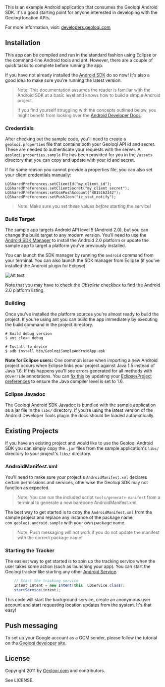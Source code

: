 This is an example Android application that consumes the Geoloqi
Android SDK. It's a good starting point for anyone interested in
developing with the Geoloqi location APIs.

For more information, visit: [developers.geoloqi.com][geoloqi-dev-site]

## Installation

This app can be compiled and run in the standard fashion using Eclipse or
the command-line Android tools and ant. However, there are a couple of
quick tasks to complete before running the app.

If you have not already installed the [Android SDK][android-sdk]
do so now! It's also a good idea to make sure you're running the latest version.

> Note: This documentation assumes the reader is familiar with the Android SDK
> at a basic level and knows how to build a simple Android project.
>
> If you find yourself struggling with the concepts outlined below, you might
> benefit from looking over the [Android Developer Docs][android-docs].

### Credentials

After checking out the sample code, you'll need to create a
`geoloqi.properties` file that contains both your Geoloqi API id
and secret. These are needed to authenticate your requests with the
server. A `geoloqi.properties.sample` file has been provided for you
in the `/assets` directory that you can copy and update with your
id and secret.

If for some reason you cannot provide a properties file, you can also
set your client credentials manually:

    LQSharedPreferences.setClientId("my_client_id");
    LQSharedPreferences.setClientSecret("my_client_secret");
    LQSharedPreferences.setGcmPushAccount("4815162342");
    LQSharedPreferences.setPushIcon("ic_stat_notify");

> Note: Make sure you set these values *before* starting the service!

### Build Target

The sample app targets Android API level 5 (Android 2.0), but you can change
the build target to any modern version. You'll need to use the 
[Android SDK Manager][android-sdk-components] to install the Android 2.0
platform or update the sample app to target a platform you've previously installed.

You can launch the SDK manager by running the `android` command from your
terminal. You can also launch the SDK manager from Eclipse (if you've installed
the Android plugin for Eclipse).

![Alt text](https://raw.github.com/geoloqi/Geoloqi-Android-SDK/master/docs/images/android-sdk-manager-20.png)

Note that you may have to check the *Obsolete* checkbox to find the Android 2.0
platform listing.

### Building

Once you've installed the platform sources you're almost ready to build the
project. If you're using ant you can build the app immediately by executing
the build command in the project directory.

    # Build debug version
    $ ant clean debug

    # Install to device
    $ adb install bin/GeoloqiSampleAndroidApp.apk

**Note for Eclipse users:** One common issue when importing a new Android project
occurs when Eclipse links your project against Java 1.5 instead of Java 1.6. If this
happens you'll see errors generated for all methods with `@Override` annotations.
You can [fix this][stackoverflow-override] by updating your [Eclipse/Project
preferences][eclipse-compiler-image] to ensure the Java compiler level is set to 1.6.

### Eclipse Javadoc

The Geoloqi Android SDK Javadoc is bundled with the sample application as
a jar file in the `libs/` directory. If you're using the latest version of
the Android Developer Tools plugin the docs should be loaded automatically.

## Existing Projects

If you have an existing project and would like to use the Geoloqi Android SDK
you can simply copy the `.jar` files from the sample application's `libs/`
directory to your project's `libs/` directory.

### AndroidManifest.xml

You'll need to make sure your project's `AndroidManifest.xml` declares
certain permissions and services, otherwise the Geoloqi SDK may
not function as expected.

> Note: You can run the included script `tools/generate-manifest` from a
> terminal to generate a new barebone AndroidManifest.xml.

The best way to get started is to copy the `AndroidManifest.xml` from
the sample project and replace any instance of the package name
`com.geoloqi.android.sample` with your own package name.

> Note: Push messaging will not work if you do not update the manifest
> with the correct package name!

### Starting the Tracker

The easiest way to get started is to spin up the tracking service when
the user takes some action (such as launching your app). You can start
the Geoloqi tracker like starting any other [Android Service][android-service].

```java
    // Start the tracking service
    Intent intent = new Intent(this, LQService.class);
    startService(intent);
```

This code will start the background service, create an anonymous user
account and start requesting location updates from the system. It's that easy!

## Push messaging

To set up your Google account as a GCM sender, please follow the
tutorial on the [Geoloqi developer site][push-messaging].

## License

Copyright 2011 by [Geoloqi.com][geoloqi-site] and contributors.

See LICENSE.

[geoloqi-site]: https://geoloqi.com/
[geoloqi-dev-site]: https://developers.geoloqi.com/
[android-docs]: http://developer.android.com/
[android-sdk]: http://developer.android.com/sdk/index.html
[android-sdk-components]: http://developer.android.com/sdk/adding-components.html
[android-service]: http://developer.android.com/reference/android/app/Service.html
[stackoverflow-override]: http://stackoverflow.com/a/1678170/772122
[eclipse-compiler-image]: https://raw.github.com/geoloqi/Geoloqi-Android-SDK/master/docs/images/eclipse-compiler.png
[push-messaging]: https://developers.geoloqi.com/android/push-notifications
